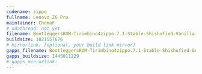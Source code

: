 ```yaml
---
codename: zippo
fullname: Lenovo Z6 Pro
maintainer: ChemaF
# xdathread: not yet
filename: BootleggersROM-Tirimbino4zippo.7.1-Stable-Shishufied-Vanilla-20230504-221109.zip
buildsize: 1021557676
# mirrorlink: [optional, your build link mirror]
gapps_filename: BootleggersROM-Tirimbino4zippo.7.1-Stable-Shishufied-GApps-20230504-171431.zip
gapps_buildsize: 1445011229
# gapps_mirrorlink:
---
```

